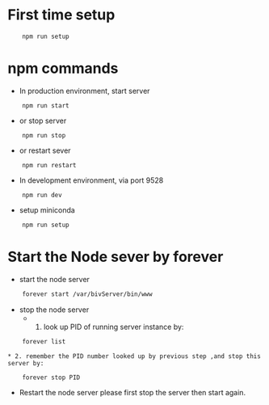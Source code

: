 # First time setup
```
    npm run setup
```


# npm commands
* In production environment, start server
```
    npm run start
```
* or stop server
```
    npm run stop
```
* or restart sever
```
    npm run restart
```
* In development environment, via port 9528
```
    npm run dev
```
* setup miniconda
```
    npm run setup
```


# Start the Node sever by forever
* start the node server
```bash
    forever start /var/bivServer/bin/www
```    
* stop the node server
    * 1. look up PID of running server instance by:
```bash
    forever list
```    
    * 2. remember the PID number looked up by previous step ,and stop this server by:
```bash
    forever stop PID
```    
* Restart the node server
    please first stop the server then start again.

